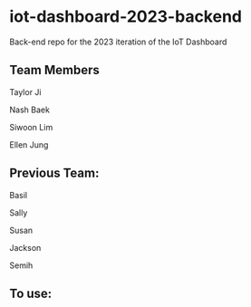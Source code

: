 # iot-dashboard-2023-backend
Back-end repo for the 2023 iteration of the IoT Dashboard

## Team Members
Taylor Ji

Nash Baek

Siwoon Lim

Ellen Jung


## Previous Team:

Basil

Sally

Susan

Jackson

Semih



## To use:

